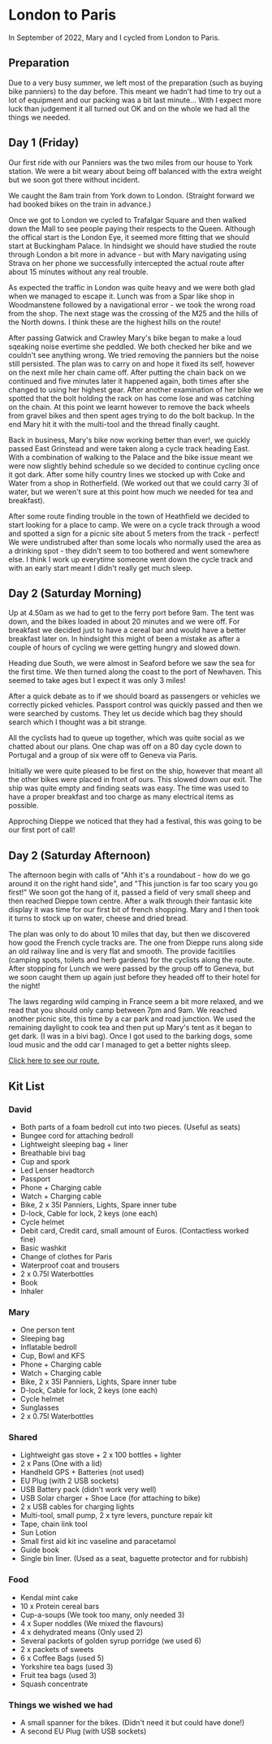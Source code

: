 # London to Paris

In September of 2022,  Mary and I cycled from London to Paris.

## Preparation

Due to a very busy summer,  we left most of the preparation (such as buying bike panniers) to the day before.  This meant we hadn't had time to try out a lot of equipment and our packing was a bit last minute...  With I expect more luck than judgement it all turned out OK and on the whole we had all the things we needed.

## Day 1 (Friday)

Our first ride with our Panniers was the two miles from our house to York station.  We were a bit weary about being off balanced with the extra weight but we soon got there without incident.

We caught the 8am train from York down to London. (Straight forward we had booked bikes on the train in advance.)

Once we got to London we cycled to Trafalgar Square and then walked down the Mall to see people paying their respects to the Queen. Although the offical start is the London Eye, it seemed more fitting that we should start at Buckingham Palace. In hindsight we should have studied the route through London a bit more in advance - but with Mary navigating using Strava on her phone we successfully intercepted the actual route after about 15 minutes without any real trouble.

As expected the traffic in London was quite heavy and we were both glad when we managed to escape it.  Lunch was from a Spar like shop in Woodmanstene followed by a navigational error - we took the wrong road from the shop.  The next stage was the crossing of the M25 and the hills of the North downs.  I think these are the highest hills on the route!

After passing Gatwick and Crawley Mary's bike began to make a loud sqeaking noise evertime she peddled.  We both checked her bike and we couldn't see anything wrong.  We tried removing the panniers but the noise still persisted.  The plan was to carry on and hope it fixed its self,  however on the next mile her chain came off.  After putting the chain back on we continued and five minutes later it happened again,  both times after she changed to using her highest gear. After another examination of her bike we spotted that the bolt holding the rack on has come lose and was catching on the chain. At this point we learnt however to remove the back wheels from gravel bikes and then spent ages trying to do the bolt backup.  In the end Mary hit it with the multi-tool and the thread finally caught.

Back in business, Mary's bike now working better than ever!, we quickly passed East Grinstead and were taken along a cycle track heading East.  With a combination of walking to the Palace and the bike issue meant we were now slightly behind schedule so we decided to continue cycling once it got dark.  After some hilly country lines we stocked up with Coke and Water from a shop in Rotherfield. (We worked out that we could carry 3l of water,  but we weren't sure at this point how much we needed for tea and breakfast).

After some route finding trouble in the town of Heathfield we decided to start looking for a place to camp.  We were on a cycle track through a wood and spotted a sign for a picnic site about 5 meters from the track - perfect!  We were undistrubed after than some locals who normally used the area as a drinking spot - they didn't seem to too bothered and went somewhere else.  I think I work up everytime someone went down the cycle track and with an early start meant I didn't really get much sleep.

## Day 2 (Saturday Morning)

Up at 4.50am as we had to get to the ferry port before 9am.  The tent was down,  and the bikes loaded in about 20 minutes and we were off.  For breakfast we decided just to have a cereal bar and would have a better breakfast later on.  In hindsight this might of been a mistake as after a couple of hours of cycling we were getting hungry and slowed down. 

Heading due South,  we were almost in Seaford before we saw the sea for the first time.  We then turned along the coast to the port of Newhaven.  This seemed to take ages but I expect it was only 3 miles!

After a quick debate as to if we should board as passengers or vehicles we correctly picked vehicles. Passport control was quickly passed and then we were searched by customs. They let us decide which bag they should search which I thought was a bit strange.

All the cyclists had to queue up together,  which was quite social as we chatted about our plans.  One chap was off on a 80 day cycle down to Portugal and a group of six were off to Geneva via Paris.

Initially we were quite pleased to be first on the ship,  however that meant all the other bikes were placed in front of ours.  This slowed down our exit.  The ship was quite empty and finding seats was easy.  The time was used to have a proper breakfast and too charge as many electrical items as possible.

Approching Dieppe we noticed that they had a festival,  this was going to be our first port of call!

## Day 2 (Saturday Afternoon)

The afternoon begin with calls of "Ahh it's a roundabout - how do we go around it on the right hand side",  and "This junction is far too scary you go first!"  We soon got the hang of it,  passed a field of very small sheep and then reached Dieppe town centre.  After a walk through their fantasic kite display it was time for our first bit of french shopping. Mary and I then took it turns to stock up on water, cheese and dried bread.

The plan was only to do about 10 miles that day,  but then we discovered how good the French cycle tracks are.  The one from Dieppe runs along side an old railway line and is very flat and smooth.  The provide facitilies (camping spots, toilets and herb gardens) for the cyclists along the route.  After stopping for Lunch we were passed by the group off to Geneva,  but we soon caught them up again just before they headed off to their hotel for the night!

The laws regarding wild camping in France seem a bit more relaxed, and we read that you should only camp between 7pm and 9am.  We reached another picnic site,  this time by a car park and road junction.  We used the remaining daylight to cook tea and then put up Mary's tent as it began to get dark.  (I was in a bivi bag).  Once I got used to the barking dogs,  some loud music and the odd car I managed to get a better nights sleep.













[Click here to see our route.](/london_to_paris/index.html)

## Kit List

### David

* Both parts of a foam bedroll cut into two pieces.  (Useful as seats)
* Bungee cord for attaching bedroll
* Lightweight sleeping bag + liner
* Breathable bivi bag
* Cup and spork
* Led Lenser headtorch
* Passport
* Phone + Charging cable
* Watch + Charging cable
* Bike, 2 x 35l Panniers, Lights, Spare inner tube
* D-lock, Cable for lock, 2 keys (one each)
* Cycle helmet
* Debit card, Credit card, small amount of Euros.  (Contactless worked fine)
* Basic washkit
* Change of clothes for Paris
* Waterproof coat and trousers
* 2 x 0.75l Waterbottles
* Book
* Inhaler

### Mary
* One person tent
* Sleeping bag
* Inflatable bedroll
* Cup, Bowl and KFS
* Phone + Charging cable
* Watch + Charging cable
* Bike, 2 x 35l Panniers, Lights, Spare inner tube
* D-lock, Cable for lock, 2 keys (one each)
* Cycle helmet
* Sunglasses
* 2 x 0.75l Waterbottles

### Shared

* Lightweight gas stove + 2 x 100 bottles + lighter
* 2 x Pans (One with a lid)
* Handheld GPS + Batteries (not used)
* EU Plug (with 2 USB sockets)
* USB Battery pack (didn't work very well)
* USB Solar charger + Shoe Lace (for attaching to bike)
* 2 x USB cables for charging lights
* Multi-tool, small pump, 2 x tyre levers, puncture repair kit
* Tape,  chain link tool
* Sun Lotion
* Small first aid kit inc vaseline and paracetamol
* Guide book
* Single bin liner.  (Used as a seat,  baguette protector and for rubbish)


### Food

* Kendal mint cake
* 10 x Protein cereal bars
* Cup-a-soups (We took too many, only needed 3)
* 4 x Super noddles (We mixed the flavours)
* 4 x dehydrated means (Only used 2)
* Several packets of golden syrup porridge (we used 6)
* 2 x packets of sweets
* 6 x Coffee Bags (used 5)
* Yorkshire tea bags (used 3)
* Fruit tea bags (used 3)
* Squash concentrate


### Things we wished we had

* A small spanner for the bikes.  (Didn't need it but could have done!)
* A second EU Plug (with USB sockets)